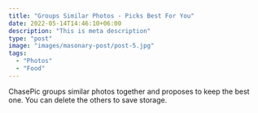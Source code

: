 ```yaml
---
title: "Groups Similar Photos - Picks Best For You"
date: 2022-05-14T14:46:10+06:00
description: "This is meta description"
type: "post"
image: "images/masonary-post/post-5.jpg"
tags:
  - "Photos"
  - "Food"
---
```


ChasePic groups similar photos together and proposes to keep the best one. You can delete the others to save storage. 